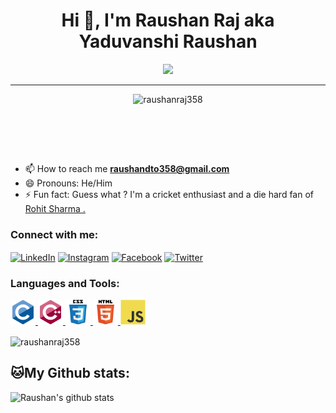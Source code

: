 <h1 align="center">Hi 👋, I'm Raushan Raj aka Yaduvanshi Raushan</h1>
<!-- <h3 align="center">I am a final year undergraduate student at Indian Institute of Institute of Information Technology Allahabad. </h3>
 -->
<p align="center">
  <a href="https://github.com/raushanraj358"><img src="https://readme-typing-svg.herokuapp.com?lines=Final+Year+IT+Student+@+IIIT+Allahabad;Engineer+in+the+making;Exploring%20new%20things%20each%20day&center=true&width=500&height=50"></a>
</p>
<hr>

<p align="center"> <img src="https://gpvc.arturio.dev/raushanraj358" alt="raushanraj358" /> </p>

<br>

<!-- <p align="center">
<img align="center" src="https://res.cloudinary.com/practicaldev/image/fetch/s--2bZIjPGC--/c_limit%2Cf_auto%2Cfl_progressive%2Cq_66%2Cw_880/https://dev-to-uploads.s3.amazonaws.com/i/d4tvukbt5mra37cvwklk.gif">
</p> -->

<br><br>


- 📫 How to reach me **raushandto358@gmail.com**
- 😄 Pronouns: He/Him
- ⚡ Fun fact: Guess what ? I'm a cricket enthusiast and a die hard fan of <a href = "https://en.wikipedia.org/wiki/Rohit_Sharma"> Rohit Sharma . </a>


<h3 align="left">Connect with me:</h3>
<p align="left">
<a href="https://www.linkedin.com/in/iamraushan" target="blank"><img align="center" src="https://cdn.jsdelivr.net/npm/simple-icons@3.0.1/icons/linkedin.svg" alt="LinkedIn" height="30" width="40" /></a>
<a href="https://www.instagram.com/raushanspeaks" target="blank"><img align="center" src="https://cdn.jsdelivr.net/npm/simple-icons@3.0.1/icons/instagram.svg" alt="Instagram" height="30" width="40" /></a>
<a href="https://www.facebook.com/raushaniiita" target="blank"><img align="center" src="https://cdn.jsdelivr.net/npm/simple-icons@3.0.1/icons/facebook.svg" alt="Facebook" height="30" width="40" /></a>
<a href="https://www.twitter.com/Raushan_Speaks" target="blank"><img align="center" src="https://cdn.jsdelivr.net/npm/simple-icons@3.0.1/icons/twitter.svg" alt="Twitter" height="30" width="40" /></a>
</p>


<h3 align="left">Languages and Tools:</h3>
 <a href="https://www.cprogramming.com/" target="_blank"> <img src="https://raw.githubusercontent.com/devicons/devicon/master/icons/c/c-original.svg" alt="c" width="40" height="40"/> </a> <a href="https://www.w3schools.com/cpp/" target="_blank"> <img src="https://raw.githubusercontent.com/devicons/devicon/master/icons/cplusplus/cplusplus-original.svg" alt="cplusplus" width="40" height="40"/> </a> <a href="https://www.w3schools.com/css/" target="_blank"> <img src="https://raw.githubusercontent.com/devicons/devicon/master/icons/css3/css3-original-wordmark.svg" alt="css3" width="40" height="40"/> </a> <a href="https://www.w3.org/html/" target="_blank"> <img src="https://raw.githubusercontent.com/devicons/devicon/master/icons/html5/html5-original-wordmark.svg" alt="html5" width="40" height="40"/> </a> <a href="https://developer.mozilla.org/en-US/docs/Web/JavaScript" target="_blank"> <img src="https://raw.githubusercontent.com/devicons/devicon/master/icons/javascript/javascript-original.svg" alt="javascript" width="40" height="40"/></a> 

<p><img align="center" src="https://github-readme-stats.vercel.app/api/top-langs?username=raushanraj358&show_icons=true&locale=en&layout=compact" alt="raushanraj358" /></p>

## 🐱My Github stats:
![Raushan's github stats](https://github-readme-stats.vercel.app/api?username=raushanraj358&show_icons=true&title_color=ffc857&icon_color=8ac926&text_color=daf7dc&bg_color=151515&hide=["stars"]) 

